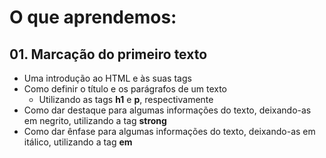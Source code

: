 # O que aprendemos:

## 01. Marcação do primeiro texto

- Uma introdução ao HTML e às suas tags
- Como definir o título e os parágrafos de um texto
  - Utilizando as tags **h1** e **p**, respectivamente
- Como dar destaque para algumas informações do texto, deixando-as em negrito, utilizando a tag **strong**
- Como dar ênfase para algumas informações do texto, deixando-as em itálico, utilizando a tag **em**